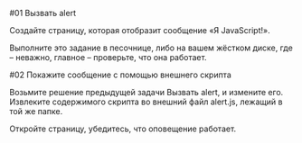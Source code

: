 #01 Вызвать alert

Создайте страницу, которая отобразит сообщение «Я JavaScript!».

Выполните это задание в песочнице, либо на вашем жёстком диске, где – неважно, главное – проверьте, что она работает.

#02 Покажите сообщение с помощью внешнего скрипта

Возьмите решение предыдущей задачи Вызвать alert, и измените его. Извлеките содержимого скрипта во внешний файл alert.js, лежащий в той же папке.

Откройте страницу, убедитесь, что оповещение работает.